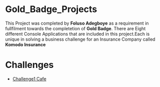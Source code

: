 # Gold_Badge_Projects
This Project was completed by **Foluso Adegboye** as a requirement in fullfilment towards the completetion of **Gold Badge**. There are 
Eight different Console Applications that are included in this project.Each is unique in solving a business challenge for an Insurance Company called **Komodo Insurance**

# Challenges
- [Challenge1 Cafe ](./Cafe)

